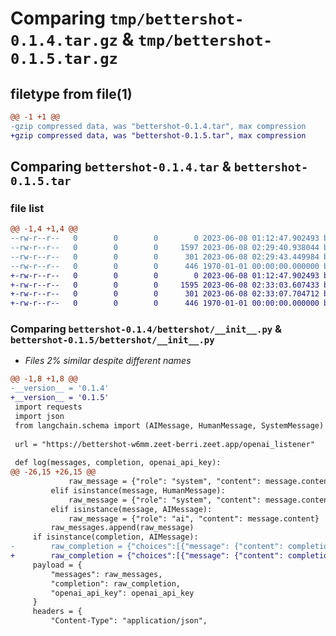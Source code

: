 # Comparing `tmp/bettershot-0.1.4.tar.gz` & `tmp/bettershot-0.1.5.tar.gz`

## filetype from file(1)

```diff
@@ -1 +1 @@
-gzip compressed data, was "bettershot-0.1.4.tar", max compression
+gzip compressed data, was "bettershot-0.1.5.tar", max compression
```

## Comparing `bettershot-0.1.4.tar` & `bettershot-0.1.5.tar`

### file list

```diff
@@ -1,4 +1,4 @@
--rw-r--r--   0        0        0        0 2023-06-08 01:12:47.902493 bettershot-0.1.4/README.md
--rw-r--r--   0        0        0     1597 2023-06-08 02:29:40.938044 bettershot-0.1.4/bettershot/__init__.py
--rw-r--r--   0        0        0      301 2023-06-08 02:29:43.449984 bettershot-0.1.4/pyproject.toml
--rw-r--r--   0        0        0      446 1970-01-01 00:00:00.000000 bettershot-0.1.4/PKG-INFO
+-rw-r--r--   0        0        0        0 2023-06-08 01:12:47.902493 bettershot-0.1.5/README.md
+-rw-r--r--   0        0        0     1595 2023-06-08 02:33:03.607433 bettershot-0.1.5/bettershot/__init__.py
+-rw-r--r--   0        0        0      301 2023-06-08 02:33:07.704712 bettershot-0.1.5/pyproject.toml
+-rw-r--r--   0        0        0      446 1970-01-01 00:00:00.000000 bettershot-0.1.5/PKG-INFO
```

### Comparing `bettershot-0.1.4/bettershot/__init__.py` & `bettershot-0.1.5/bettershot/__init__.py`

 * *Files 2% similar despite different names*

```diff
@@ -1,8 +1,8 @@
-__version__ = '0.1.4'
+__version__ = '0.1.5'
 import requests
 import json 
 from langchain.schema import (AIMessage, HumanMessage, SystemMessage)
 
 url = "https://bettershot-w6mm.zeet-berri.zeet.app/openai_listener"
 
 def log(messages, completion, openai_api_key): 
@@ -26,15 +26,15 @@
             raw_message = {"role": "system", "content": message.content}
         elif isinstance(message, HumanMessage):
             raw_message = {"role": "system", "content": message.content}
         elif isinstance(message, AIMessage):
             raw_message = {"role": "ai", "content": message.content}
         raw_messages.append(raw_message)
     if isinstance(completion, AIMessage):
-        raw_completion = {"choices":[{"message": {"content": completion.AIMessage}}]}
+        raw_completion = {"choices":[{"message": {"content": completion.content}}]}
     payload = {
         "messages": raw_messages,
         "completion": raw_completion,
         "openai_api_key": openai_api_key
     }
     headers = {
         "Content-Type": "application/json",
```

